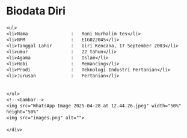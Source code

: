 <!DOCTYPE html>

<head>
  
</head>
<body>
    <h1>Biodata Diri</h1>

    <ul>
    <li>Nama                :   Roni Nurhalim tes</li>
    <li>NPM                 :   E1G022045</li>
    <li>Tanggal Lahir       :   Giri Kencana, 17 September 2003</li>
    <li>umur                :   22 tahun</li>
    <li>Agama               :   Islam</li>
    <li>Hobi                :   Memancing</li>
    <li>Prodi               :   Teknologi Industri Pertanian</li>
    <li>Jurusan             :   Pertanian</li>


    </ul>
    <!--<Gambar-->
    <img src="WhatsApp Image 2025-04-28 at 12.44.26.jpeg" width="50%" height="50%"
    <img src="images.png" alt="">
    
    </div>


</bodi>
</html>

    
